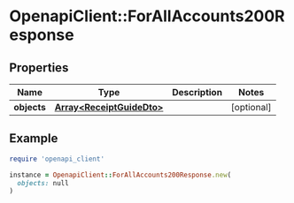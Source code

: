 # OpenapiClient::ForAllAccounts200Response

## Properties

| Name | Type | Description | Notes |
| ---- | ---- | ----------- | ----- |
| **objects** | [**Array&lt;ReceiptGuideDto&gt;**](ReceiptGuideDto.md) |  | [optional] |

## Example

```ruby
require 'openapi_client'

instance = OpenapiClient::ForAllAccounts200Response.new(
  objects: null
)
```

